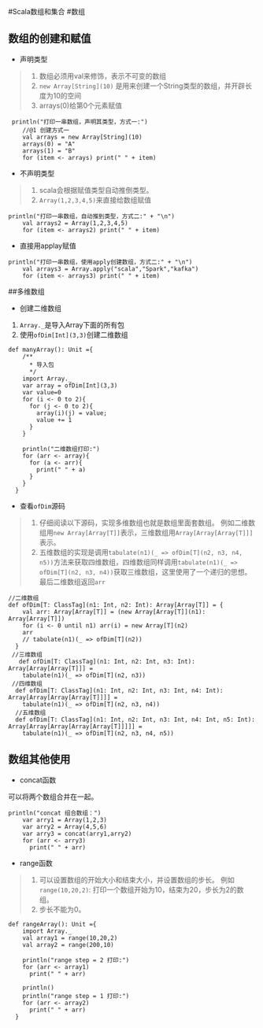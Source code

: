 #Scala数组和集合
#数组
## 数组的创建和赋值
* 声明类型

> 1. 数组必须用val来修饰，表示不可变的数组
> 2. `new Array[String](10)` 是用来创建一个String类型的数组，并开辟长度为10的空间
> 3. arrays(0)给第0个元素赋值

```
 println("打印一串数组，声明其类型，方式一:")
    //@1 创建方式一
    val arrays = new Array[String](10)
    arrays(0) = "A"
    arrays(1) = "B"
    for (item <- arrays) print(" " + item)
```
* 不声明类型

> 1. scala会根据赋值类型自动推倒类型。
> 2. `Array(1,2,3,4,5)`来直接给数组赋值

```
println("打印一串数组，自动推到类型，方式二:" + "\n")
    val arrays2 = Array(1,2,3,4,5)
    for (item <- arrays2) print(" " + item)
```
* 直接用applay赋值

```
println("打印一串数组，使用apply创建数组，方式二:" + "\n")
    val arrays3 = Array.apply("scala","Spark","kafka")
    for (item <- arrays3) print(" " + item)
```

##多维数组

* 创建二维数组

1. `Array._`是导入Array下面的所有包
2. 使用`ofDim[Int](3,3)`创建二维数组

```
def manyArray(): Unit ={
    /**
      * 导入包
      */
    import Array._
    var array = ofDim[Int](3,3)
    var value=0
    for (i <- 0 to 2){
      for (j <- 0 to 2){
        array(i)(j) = value;
        value += 1
      }
    }

    println("二维数组打印:")
    for (arr <- array){
      for (a <- arr){
        print(" " + a)
      }
    }
  }
```
* 查看`ofDim`源码

> 1. 仔细阅读以下源码，实现多维数组也就是数组里面套数组。
例如二维数组用`new Array[Array[T]]`表示，三维数组用`Array[Array[Array[T]]]`表示。
> 2. 五维数组的实现是调用`tabulate(n1)(_ => ofDim[T](n2, n3, n4, n5))`方法来获取四维数组，四维数组同样调用`tabulate(n1)(_ => ofDim[T](n2, n3, n4))`获取三维数组，这里使用了一个递归的思想。最后二维数组返回`arr`

```
//二维数组
def ofDim[T: ClassTag](n1: Int, n2: Int): Array[Array[T]] = {
    val arr: Array[Array[T]] = (new Array[Array[T]](n1): Array[Array[T]])
    for (i <- 0 until n1) arr(i) = new Array[T](n2)
    arr
    // tabulate(n1)(_ => ofDim[T](n2))
  }
 //三维数组
   def ofDim[T: ClassTag](n1: Int, n2: Int, n3: Int): Array[Array[Array[T]]] =
    tabulate(n1)(_ => ofDim[T](n2, n3))
 //四维数组
  def ofDim[T: ClassTag](n1: Int, n2: Int, n3: Int, n4: Int): Array[Array[Array[Array[T]]]] =
    tabulate(n1)(_ => ofDim[T](n2, n3, n4))
  //五维数组
  def ofDim[T: ClassTag](n1: Int, n2: Int, n3: Int, n4: Int, n5: Int): Array[Array[Array[Array[Array[T]]]]] =
    tabulate(n1)(_ => ofDim[T](n2, n3, n4, n5))
```
## 数组其他使用

* concat函数

可以将两个数组合并在一起。

```
println("concat 组合数组：")
    var arry1 = Array(1,2,3)
    var arry2 = Array(4,5,6)
    var arry3 = concat(arry1,arry2)
    for (arr <- arry3)
      print(" " + arr)
```

* range函数

> 1. 可以设置数组的开始大小和结束大小，并设置数组的步长。
> 例如`range(10,20,2)`: 打印一个数组开始为10，结束为20，步长为2的数组。
> 2. 步长不能为0。

```
def rangeArray(): Unit ={
    import Array._
    val array1 = range(10,20,2)
    val array2 = range(200,10)

    println("range step = 2 打印:")
    for (arr <- array1)
      print(" " + arr)

    println()
    println("range step = 1 打印:")
    for (arr <- array2)
      print(" " + arr)
  }
```




